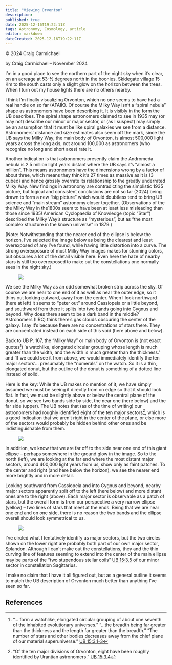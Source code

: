 ```yaml
---
title: "Viewing Orvonton"
description: 
published: true
date: 2025-12-16T19:22:11Z
tags: Astronomy, Cosmology, article
editor: markdown
dateCreated: 2025-12-16T19:22:11Z
---
```


<p class="v-card v-sheet theme--light gray lighten-3 px-2">© 2024 Craig Carmichael</p>

by Craig Carmichael – November 2024

I’m in a good place to see the northern part of the night sky when it’s clear, on an acreage at 53-&half; degrees north in the boonies. Skidegate village 15 Km to the south casts only a slight glow on the horizon between the trees. When I turn out my house lights there are no others nearby.

I think I’m finally visualizing Orvonton, which no one seems to have had a real handle on so far (AFAIK). Of course the Milky Way isn’t a “spiral nebula” shape as astronomers have been describing it. It is visibly in the form the UB describes. The spiral shape astronomers claimed to see in 1935 may (or may not) describe our minor or major sector, or (as I suspect) may simply be an assumption that it must be like spiral galaxies we see from a distance. Astronomers’ distance and size estimates also seem off the mark, since the UB says the Milky Way, the main body of Orvonton, is almost 500,000 light years across the long axis, not around 100,000 as astronomers (who recognize no long and short axes) rate it.

Another indication is that astronomers presently claim the Andromeda nebula is 2.5 million light years distant where the UB says it’s “almost a million”. This means astronomers have the dimensions wrong by a factor of about three, which means they think it’s 27 times as massive as it is (3 cubed) and hence grossly overrate its relationship to the greatly underrated Milky Way. New findings in astronomy are contradicting the simplistic 1935 picture, but logical and consistent conclusions are not so far (2024) being drawn to form a new “big picture” which would doubtless tend to bring UB science and “main stream” astronomy closer together. (Observations of the the Milky Way in the1800s seem to have been at least less misleading than those since 1935! American Cyclopaedia of Knowledge (topic “Star”) described the Milky Way’s structure as “mysterious”, but as “the most complex structure in the known universe” in 1879.)

(Note: Notwithstanding that the nearer end of the ellipse is below the horizon, I’ve selected the image below as being the clearest and least overexposed of any I’ve found, while having little distortion into a curve. The strong overexposure of most Milky Way images makes for stunning colors, but obscures a lot of the detail visible here. Even here the haze of nearby stars is still too overexposed to make out the constellations one normally sees in the night sky.)

<figure id="Figure_1" class="image urantiapedia">
<img src="/image/article/Craig_Carmichael/MilkeWae-1.jpg">
</figure>

We see the Milky Way as an odd somewhat broken strip across the sky. Of course we are near to one end of it as well as near the outer edge, so it thins out looking outward, away from the center. When I look northward (here at left) it seems to “peter out” around Cassiopeia or a little beyond, and southward from there it splits into two bands going into Cygnus and beyond. Why does there seem to be a dark band in the middle? Astronomers (IIRC) think there’s gas clouds obscuring the center of the galaxy. I say it’s because there are no concentrations of stars there. They are concentrated instead on each side of this void (here above and below).

Back to UB P. 167, the “Milky Way” or main body of Orvonton is (not exact quotes[^1]) ‘a watchlike, elongated circular grouping whose length is much greater than the width, and the width is much greater than the thickness.’ and ‘If we could see it from above, we would immediately identify the ten major sectors’… presumably the “numerals” on the watch. So it is a thin, elongated donut, but the outline of the donut is something of a dotted line instead of solid.

Here is the key: While the UB makes no mention of it, we have simply assumed we must be seeing it directly from on edge so that it should look flat. In fact, we must be slightly above or below the central plane of the donut, so we see two bands side by side, the near one (here below) and the far side (upper). The UB notes that (as of the time of writing) our astronomers had roughly identified eight of the ten major sectors[^2], which is a good indication that we aren’t right in the center of the plane, or else more of the sectors would probably be hidden behind other ones and be indistinguishable from them.

<figure id="Figure_2" class="image urantiapedia">
<img src="/image/article/Craig_Carmichael/MilkeWae-2b.jpg">
</figure>

In addition, we know that we are far off to the side near one end of this giant ellipse – perhaps somewhere in the ground glow in the image. So to the north (left), we are looking at the far end where the most distant major sectors, around 400,000 light years from us, show only as faint patches. To the center and right (and here below the horizon), we see the nearer end more brightly and in more detail.

Looking southward from Cassiopeia and into Cygnus and beyond, nearby major sectors apparently split off to the left (here below) and more distant ones are to the right (above). Each major sector is observable as a patch of stars, but the overall form is from our perspective a very narrow ellipse (yellow) – two lines of stars that meet at the ends. Being that we are near one end and on one side, there is no reason the two bands and the ellipse overall should look symmetrical to us.

<figure id="Figure_3" class="image urantiapedia">
<img src="/image/article/Craig_Carmichael/MilkeWae-3b.jpg">
</figure>

I’ve circled what I tentatively identify as major sectors, but the two circles shown on the lower right are probably both part of our own major sector, Splandon. Although I can’t make out the constellations, they and the thin curving line of features seeming to extend into the center of the main ellipse may be parts of the “two stupendous stellar coils” [UB 15:3.5](/en/The_Urantia_Book/15#p3_5) of our minor sector in constellation Sagittarius.

I make no claim that I have it all figured out, but as a general outline it seems to match the UB description of Orvonton much better than anything I’ve seen so far.


## References

[^1]: “… form a watchlike, elongated circular grouping of about one seventh of the inhabited evolutionary universes.” “...the breadth being far greater than the thickness and the length far greater than the breadth.” “The number of stars and other bodies decreases away from the chief plane of our material superuniverse.” [UB 15:3.1-3](/en/The_Urantia_Book/15#p3_1)

[^2]: “Of the ten major divisions of Orvonton, eight have been roughly identified by Urantian astronomers.” [UB 15:3.4](/en/The_Urantia_Book/15#p3_4)
